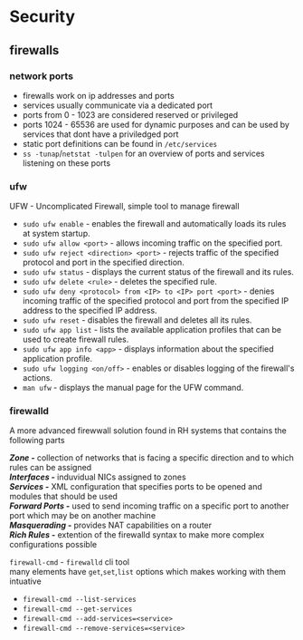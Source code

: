 # Security

## firewalls

### network ports
* firewalls work on ip addresses and ports
* services usually communicate via a dedicated port
* ports from 0 - 1023 are considered reserved or privileged
* ports 1024 - 65536 are used for dynamic purposes and can be used by services that dont have a priviledged port
* static port definitions can be found in `/etc/services`
* `ss -tunap`/`netstat -tulpen` for an overview of ports and services listening on these ports

### ufw

UFW - Uncomplicated Firewall, simple tool to manage firewall  

* `sudo ufw enable`                                        - enables the firewall and automatically loads its rules at system startup.
* `sudo ufw allow <port>`                                  - allows incoming traffic on the specified port.
* `sudo ufw reject <direction> <port>`                     - rejects traffic of the specified protocol and port in the specified direction.
* `sudo ufw status`                                        - displays the current status of the firewall and its rules.
* `sudo ufw delete <rule>`                                 - deletes the specified rule.
* `sudo ufw deny <protocol> from <IP> to <IP> port <port>` - denies incoming traffic of the specified protocol and port from the specified IP address to the specified IP address.
* `sudo ufw reset`                                         - disables the firewall and deletes all its rules.
* `sudo ufw app list`                                      - lists the available application profiles that can be used to create firewall rules.
* `sudo ufw app info <app>`                                - displays information about the specified application profile.
* `sudo ufw logging <on/off>`                              - enables or disables logging of the firewall's actions.
* `man ufw`                                                - displays the manual page for the UFW command.


### firewalld

A more advanced firewwall solution found in RH systems that contains the following parts  


***Zone          -***  collection of networks that is facing a specific direction and to which rules can be assigned  
***Interfaces    -***  induvidual NICs assigned to zones  
***Services      -***  XML configuration that specifies ports to be opened and modules that should be used  
***Forward Ports -***  used to send incoming traffic on a specific port to another port which may be on another machine  
***Masquerading  -***  provides NAT capabilities on a router  
***Rich Rules    -***  extention of the firewalld syntax to make more complex configurations possible  

`firewall-cmd` - `firewalld` cli tool  
many elements have `get`,`set`,`list` options which makes working with them intuative

* `firewall-cmd --list-services`
* `firewall-cmd --get-services`
* `firewall-cmd --add-services=<service>`
* `firewall-cmd --remove-services=<service>`

